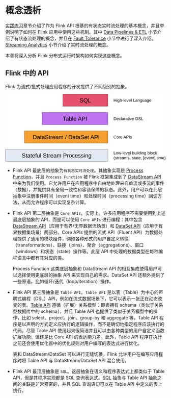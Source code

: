 # 概念透析

[实践练习]()章节介绍了作为 Flink API 根基的有状态实时流处理的基本概念，并且举例说明了如何在 Flink
应用中使用这些机制。其中 [Data Pipelines & ETL]() 小节介绍了有状态流处理的概念，并且在 [Fault Tolerance]()
小节中进行了深入介绍。[Streaming Analytics]() 小节介绍了实时流处理的概念。

本章将深入分析 Flink 分布式运行时架构如何实现这些概念。

## Flink 中的 API

Flink 为流式/批式处理应用程序的开发提供了不同级别的抽象。

![](images/overview/levels_of_abstraction.svg)

* Flink API 最底层的抽象为`有状态实时流处理`。其抽象实现是 [Process Function]()，并且 `Process Function` 被 Flink
  框架集成到了 [DataStream API]() 中来为我们使用。它允许用户在应用程序中自由地处理来自单流或多流的事件（数据），并提供具有全局一致性和容错保障的状态。此外，用户可以在此层抽象中注册事件时间（event
  time）和处理时间（processing time）回调方法，从而允许程序可以实现复杂计算。

* Flink API 第二层抽象是 `Core APIs`。实际上，许多应用程序不需要使用到上述最底层抽象的 API，而是可以使用 `Core APIs`
  进行编程：其中包含 [DataStream API]()（应用于有界/无界数据流场景）和 [DataSet API]()（应用于有界数据集场景）两部分。Core
  APIs 提供的流式 API（Fluent
  API）为数据处理提供了通用的模块组件，例如各种形式的用户自定义转换（transformations）、联接（joins）、聚合（aggregations）、窗口（windows）和状态（state）操作等。此层
  API 中处理的数据类型在每种编程语言中都有其对应的类。

  Process Function 这类底层抽象和 DataStream API 的相互集成使得用户可以选择使用更底层的抽象 API 来实现自己的需求。DataSet
  API 还额外提供了一些原语，比如循环/迭代（loop/iteration）操作。

* Flink API 第三层抽象是 `Table API`。`Table API`
  是以表（Table）为中心的声明式编程（DSL）API，例如在流式数据场景下，它可以表示一张正在动态改变的表。[Table API]()
  遵循（扩展）关系模型：即表拥有 schema（类似于关系型数据库中的 schema），并且 Table API 也提供了类似于关系模型中的操作，比如
  select、project、join、group-by 和 aggregate 等。Table API 程序是以声明的方式定义应执行的逻辑操作，而不是确切地指定程序应该执行的代码。尽管
  Table API 使用起来很简洁并且可以由各种类型的用户自定义函数扩展功能，但还是比 Core API 的表达能力差。此外，Table API
  程序在执行之前还会使用优化器中的优化规则对用户编写的表达式进行优化。

  表和 DataStream/DataSet 可以进行无缝切换，Flink 允许用户在编写应用程序时将 Table API 与 DataStream/DataSet API 混合使用。

* Flink API 最顶层抽象是 `SQL`。这层抽象在语义和程序表达式上都类似于 Table API，但是其程序实现都是 SQL 查询表达式。[SQL]()
  抽象与 Table API 抽象之间的关联是非常紧密的，并且 SQL 查询语句可以在 Table API 中定义的表上执行。

